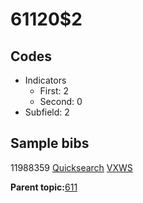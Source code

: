 # 61120$2

## Codes

-   Indicators
    -   First: 2
    -   Second: 0
-   Subfield: 2

## Sample bibs

11988359 [Quicksearch](https://search.library.yale.edu/catalog/11988359) [VXWS](http://prodorbis.library.yale.edu:7014/vxws/GetHoldingsService?bibId=11988359)

**Parent topic:**[611](../../tags/611/611.md)

